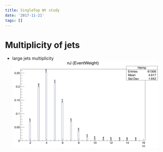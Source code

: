 ```yaml
---
title: SingleTop Wt study
date: '2017-11-21'
tags: []
---
```

# Multiplicity of jets
* large jets multiplicity
![IMAGE](/images/q/5BA43D224C1D0FD1D919002CD9B612BA.jpg)
